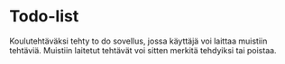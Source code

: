 # Todo-list

Koulutehtäväksi tehty to do sovellus, jossa käyttäjä voi laittaa muistiin tehtäviä. Muistiin laitetut tehtävät voi sitten merkitä tehdyiksi tai poistaa. 
